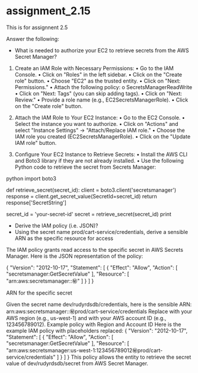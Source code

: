 # assignment_2.15
This is for assignnent 2.5

Answer the following:
-	What is needed to authorize your EC2 to retrieve secrets from the AWS Secret Manager?
1. Create an IAM Role with Necessary Permissions:
•	Go to the IAM Console.
•	Click on "Roles" in the left sidebar.
•	Click on the "Create role" button.
•	Choose "EC2" as the trusted entity.
•	Click on "Next: Permissions."
•	Attach the following policy:
o	SecretsManagerReadWrite
•	Click on "Next: Tags" (you can skip adding tags).
•	Click on "Next: Review."
•	Provide a role name (e.g., EC2SecretsManagerRole).
•	Click on the "Create role" button.

2. Attach the IAM Role to Your EC2 Instance:
•	Go to the EC2 Console.
•	Select the instance you want to authorize.
•	Click on "Actions" and select "Instance Settings" -> "Attach/Replace IAM role."
•	Choose the IAM role you created (EC2SecretsManagerRole).
•	Click on the "Update IAM role" button.

3. Configure Your EC2 Instance to Retrieve Secrets:
•	Install the AWS CLI and Boto3 library if they are not already installed.
•	Use the following Python code to retrieve the secret from Secrets Manager:

python
import boto3

def retrieve_secret(secret_id):
    client = boto3.client('secretsmanager')
    response = client.get_secret_value(SecretId=secret_id)
    return response['SecretString']

secret_id = 'your-secret-id'
secret = retrieve_secret(secret_id)
print


-	Derive the IAM policy (i.e. JSON)?
-	Using the secret name prod/cart-service/credentials, derive a sensible ARN as the specific resource for access

The IAM policy grants read access to the specific secret in AWS Secrets Manager. Here is the JSON representation of the policy:

{
    "Version": "2012-10-17",
    "Statement": [
        {
            "Effect": "Allow",
            "Action": [
                "secretsmanager:GetSecretValue"
            ],
            "Resource": [
                "arn:aws:secretsmanager:<region>:<account-id>:secret:<secret-name>"
            ]
        }
    ]
}

ARN for the specific secret

Given the secret name dev/rudyrdsdb/credentials, here is the sensible ARN:
arn:aws:secretsmanager:<region>:<account-id>:secret:prod/cart-service/credentials
Replace <region> with your AWS region (e.g., us-west-1) and <account-id> with your AWS account ID (e.g., 123456789012).
Example policy with Region and Account ID
Here is the example IAM policy with placeholders replaced:
{
    "Version": "2012-10-17",
    "Statement": [
        {
            "Effect": "Allow",
            "Action": [
                "secretsmanager:GetSecretValue"
            ],
            "Resource": [
                "arn:aws:secretsmanager:us-west-1:123456789012:secret:prod/cart-service/credentials"
            ]
        }
    ]
}
This policy allows the entity to retrieve the secret value of dev/rudyrdsdb/secret from AWS Secret Manager.
